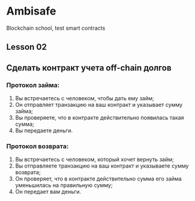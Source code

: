 # Ambisafe
Blockchain school, test smart contracts

## Lesson 02
## Сделать контракт учета off-chain долгов
### Протокол займа:
1. Вы встречаетесь с человеком, чтобы дать ему займ;
2. Он отправляет транзакцию на ваш контракт и указывает сумму займа;
3. Вы проверяете, что в контракте действительно появилась такая сумма;
4. Вы передаете деньги.

### Протокол возврата:
1. Вы встречаетесь с человеком, который хочет вернуть займ;
2. Вы отправляете транзакцию на ваш контракт и указываете сумму возврата;
3. Он проверяет, что в контракте действительно сумма его займа уменьшилась на правильную сумму;
4. Он передает вам деньги.
